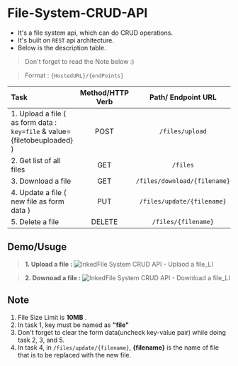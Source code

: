 # File-System-CRUD-API
- It's a file system api, which can do CRUD operations. 
- It's built on `REST` api architecture.
- Below is the description table.
> Don't forget to read the Note below :)

> Format : `{HostedURL}/{endPoints}`



|   Task       |     Method/HTTP Verb      |    Path/ Endpoint URL      |
| :---------   |     :--------------:      |     :---------------:      |
| 1. Upload a file ( as form data : `key=file` & value={filetobeuploaded} ) |POST |  `/files/upload`  |
| 2. Get list of all files                                                    | GET  |  `/files`        |
| 3. Download a file                                                          | GET  | `/files/download/{filename}`  |
| 4. Update a file  ( new file as form data )                                 | PUT  | `/files/update/{filename}`  |
| 5. Delete a file                                                            | DELETE | `/files/{filename}` |


## Demo/Usuge
> **1. Upload a file :**
![InkedFile System CRUD API - Uplaod a file_LI](https://user-images.githubusercontent.com/94619482/159142364-e5aa5309-6412-4f74-bdad-264b3739d130.jpg)

> **2. Downoad a file :**
![InkedFile System CRUD API - Download a file_LI](https://user-images.githubusercontent.com/94619482/159142370-b32b1d02-dd6a-4567-a17e-64a746d45296.jpg)

## Note 
1. File Size Limit is **10MB** .
2. In task 1, key must be named as **"file"** 
3. Don't forget to clear the form data(uncheck key-value pair) while doing task 2, 3, and 5.
4. In task 4, in `/files/update/{filename}`, **{filename}** is the name of file that is to be replaced with the new file.
